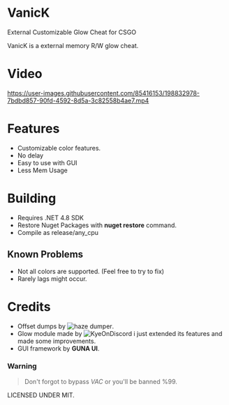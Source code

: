 # VanicK
External Customizable Glow Cheat for CSGO 

VanicK is a external memory R/W glow cheat.

# Video
https://user-images.githubusercontent.com/85416153/198832978-7bdbd857-90fd-4592-8d5a-3c82558b4ae7.mp4

# Features
* Customizable color features.
* No delay
* Easy to use with GUI
* Less Mem Usage

# Building
* Requires .NET 4.8 SDK
* Restore Nuget Packages with **nuget restore** command.
* Compile as release/any_cpu

## Known Problems
* Not all colors are supported. (Feel free to try to fix)
* Rarely lags might occur.

# Credits
* Offset dumps by ![haze dumper](https://github.com/frk1/hazedumper).
* Glow module made by ![KyeOnDiscord](https://github.com/KyeOnDiscord/csgo-glow-demo) i just extended its features and made some improvements.
* GUI framework by **GUNA UI**.

### Warning
> Don't forgot to bypass *VAC* or you'll be banned %99.

LICENSED UNDER MIT.


